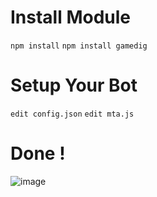 # Install Module 
`npm install`
`npm install gamedig`


# Setup Your Bot
`edit config.json`
`edit mta.js`

# Done !
![image](https://cdn.discordapp.com/attachments/910587827832623117/913717300161548318/unknown.png)
